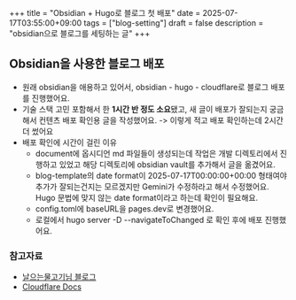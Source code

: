+++
title = "Obsidian + Hugo로 블로그 첫 배포"
date = 2025-07-17T03:55:00+09:00
tags = ["blog-setting"]
draft = false
description = "obsidian으로 블로그를 세팅하는 글"
+++

## Obsidian을 사용한 블로그 배포
* 원래 obsidian을 애용하고 있어서, obsidian - hugo - cloudflare로 블로그 배포를 진행했어요. 
* 기술 스택 고민 포함해서 한 **1시간 반 정도 소요**됐고, 새 글이 배포가 잘되는지 궁금해서 컨텐츠 배포 확인용 글을 작성했어요. -> 이렇게 적고 배포 확인하는데 2시간 더 썼어요
* 배포 확인에 시간이 걸린 이유
	* document에 옵시디언 md 파일들이 생성되는데 작업은 개발 디렉토리에서 진행하고 있었고 해당 디렉토리에 obsidian vault를 추가해서 글을 옮겼어요.
	* blog-template의 date format이 2025-07-17T00:00:00+00:00 형태여야 추가가 잘되는건지는 모르겠지만 Gemini가 수정하라고 해서 수정했어요. Hugo 문법에 맞지 않는 date format이라고 하는데 확인이 필요해요.
	* config.toml에 baseURL을 pages.dev로 변경했어요. 
	* 로컬에서 hugo server -D --navigateToChanged 로 확인 후에 배포 진행했어요.

### 참고자료
* [날으는물고기님 블로그](https://blog.pages.kr/3486)
* [Cloudflare Docs](https://developers.cloudflare.com/fundamentals/account/find-account-and-zone-ids/)
